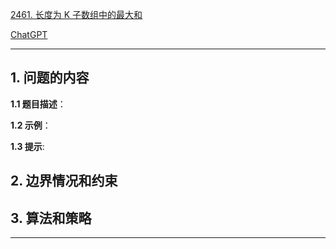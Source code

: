 [2461. 长度为 K 子数组中的最大和](https://leetcode.cn/problems/maximum-sum-of-distinct-subarrays-with-length-k)

[ChatGPT](https://chat.openai.com/g/g-GsMNEr76r-c-master)

---

## 1. 问题的内容
**1.1 题目描述**：

**1.2 示例**：

**1.3 提示**:

## 2. 边界情况和约束


## 3. 算法和策略

---
